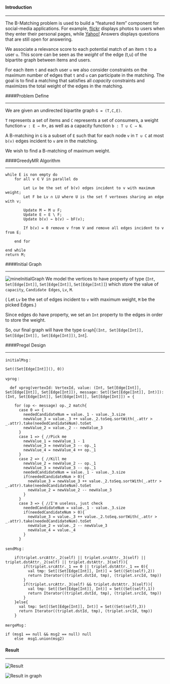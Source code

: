 #### Introduction

***

The B-Matching problem is used to build a “featured item” component for social-media applications. For example, [flickr](https://www.flickr.com) displays photos to users when they enter their personal pages, while [Yahoo!](https://www.yahoo.com) Answers displays questions that are still open for answering.

We associate a relevance score to each potential match of an item `t` to a user `u`. This score can be seen as the *weight* of the edge (t,u) of the bipartite graph between items and users. 

For each item `t` and each user `u` we also consider constraints on the maximum number of edges that `t` and `u` can participate in the matching. The goal is to find a matching that satisfies all *capacity* constraints and maximizes the total weight of the edges in the matching. 


####Problem Define

***

We are given an undirected bipartite graph `G = (T,C,E)`.
 
 `T` represents a set of items and `C` represents a set of consumers, a weight function `w : E → R+`, as well as a capacity function `b : T ∪ C → N`. 
 
 A B-matching in `G` is a subset of `E` such that for each node `v` in `T ∪ C` at most `b(v)` edges incident to `v` are in the matching. 
 
 We wish to find a B-matching of maximum weight.



####GreedyMR Algorithm

***

	while E is non empty do 
		for all v ∈ V in parallel do
		
			Let Lv be the set of b(v) edges incident to v with maximum weight;
			Let F be Lv ∩ LU where U is the set f vertexes sharing an edge with v; 
			
			Update M ← M ∪ F;
			Update E ← E \ F;
			Update b(v) ← b(v) − bF(v);
			
			If b(v) = 0 remove v from V and remove all edges incident to v from E;
			
		end for 
		
	end while 
	return M;
	
####Initial Graph

***

![mineInitialGraph](http://i.imgur.com/MVrCr2M.png)
We model the vertices to have property of type (`Int`, `Set[Edge[Int]]`, `Set[Edge[Int]]`, `Set[Edge[Int]]`) which store the value of `capacity`, `Candidate Edges`, `Lv`, `M`.

( Let `Lv` be the set of edges incident to `v` with maximum weight, `M` be the picked Edges.) 

Since edges do have property, we set an `Int` property to the edges in order to store the weight. 

So, our final graph will have the type `Graph`[`(Int, Set[Edge[Int]], Set[Edge[Int]], Set[Edge[Int]])`, `Int`]. 



####Pregel Design

***


`initialMsg` : 

	Set((Set[Edge[Int]](), 0))

`vprog` : 

      def vprog(vertexId: VertexId, value: (Int, Set[Edge[Int]], Set[Edge[Int]], Set[Edge[Int]]), message: Set[(Set[Edge[Int]], Int)]): (Int, Set[Edge[Int]], Set[Edge[Int]], Set[Edge[Int]]) = {

        for (op <- message) op._2 match{
          case 0 => {
            neededCandidateNum = value._1 - value._3.size
            newValue_3 = value._3 ++ value._2.toSeq.sortWith(_.attr > _.attr).take(neededCandidateNum).toSet
            newValue_2 = value._2 -- newValue_3
          }
          case 1 => { //Pick me
            newValue_1 = newValue_1 - 1
            newValue_3 = newValue_3 -- op._1
            newValue_4 = newValue_4 ++ op._1
          }
          case 2 => { //Kill me
            newValue_2 = newValue_2 -- op._1
            newValue_3 = newValue_3 -- op._1
            neededCandidateNum = value._1 - value._3.size
            if(neededCandidateNum > 0){
              newValue_3 = newValue_3 ++ value._2.toSeq.sortWith(_.attr > _.attr).take(neededCandidateNum).toSet
              newValue_2 = newValue_2 -- newValue_3
            }
          }
          case 3 => { //I'm useless, just check
            neededCandidateNum = value._1 - value._3.size
            if(neededCandidateNum > 0){
              newValue_3 = value._3 ++ value._2.toSeq.sortWith(_.attr > _.attr).take(neededCandidateNum).toSet
              newValue_2 = value._2 -- newValue_3
              newValue_4 = value._4
            }
          }


`sendMsg` :

        if(triplet.srcAttr._2(self) || triplet.srcAttr._3(self) || triplet.dstAttr._2(self) || triplet.dstAttr._3(self)){
            if(triplet.srcAttr._1 == 0 || triplet.dstAttr._1 == 0){
              val tmp: Set[(Set[Edge[Int]], Int)] = Set((Set(self),2))
              return Iterator((triplet.dstId, tmp), (triplet.srcId, tmp))
            }
            if(triplet.srcAttr._3(self) && triplet.dstAttr._3(self)){
              val tmp: Set[(Set[Edge[Int]], Int)] = Set((Set(self),1))
              return Iterator((triplet.dstId, tmp), (triplet.srcId, tmp))
            }
        }else{
          val tmp: Set[(Set[Edge[Int]], Int)] = Set((Set(self),3))
          return Iterator((triplet.dstId, tmp), (triplet.srcId, tmp))
        }


`mergeMsg` :
	
	if (msg1 == null && msg2 == null) null
        else  msg1.union(msg2)
    

#### Result

***

![Result](http://i.imgur.com/d9nYIjl.png)


![Result in graph](http://i.imgur.com/APV3St4.png)




